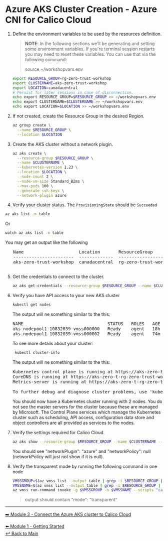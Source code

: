 # Azure AKS Cluster Creation - Azure CNI for Calico Cloud

1. Define the environment variables to be used by the resources definition.

   > **NOTE**: In the following sections we'll be generating and setting some environment variables. If you're terminal session restarts you may need to reset these variables. You can use that via the following command:
   >
   > source ~/workshopvars.env

   ```bash
   export RESOURCE_GROUP=rg-zero-trust-workshop
   export CLUSTERNAME=aks-zero-trust-workshop
   export LOCATION=canadacentral
   # Persist for later sessions in case of disconnection.
   echo export RESOURCE_GROUP=$RESOURCE_GROUP >> ~/workshopvars.env
   echo export CLUSTERNAME=$CLUSTERNAME >> ~/workshopvars.env
   echo export LOCATION=$LOCATION >> ~/workshopvars.env
   ```

2. If not created, create the Resource Group in the desired Region.
   
   ```bash
   az group create \
     --name $RESOURCE_GROUP \
     --location $LOCATION
   ```
   
3. Create the AKS cluster without a network plugin.
   
   ```bash
   az aks create \
     --resource-group $RESOURCE_GROUP \
     --name $CLUSTERNAME \
     --kubernetes-version 1.23 \
     --location $LOCATION \
     --node-count 2 \
     --node-vm-size Standard_B2ms \
     --max-pods 100 \
     --generate-ssh-keys \
     --network-plugin azure
   ```

4.  Verify your cluster status. The `ProvisioningState` should be `Succeeded`

   ```bash
   az aks list -o table
   ```
   Or
   ```bash
   watch az aks list -o table
   ```
   
   You may get an output like the following

   <pre>
   Name                     Location       ResourceGroup              KubernetesVersion    CurrentKubernetesVersion    ProvisioningState    Fqdn
   -----------------------  -------------  -------------------------  -------------------  --------------------------  -------------------  -----------------------------------------------------------------------
   aks-zero-trust-workshop  canadacentral  rg-zero-trust-workshop     1.23                 1.23.12                     Succeeded            aks-zero-t-rg-zero-trust-wo-03cfb8-b3feb0f8.hcp.canadacentral.azmk8s.io
   </pre>

5. Get the credentials to connect to the cluster.
   
   ```bash
   az aks get-credentials --resource-group $RESOURCE_GROUP --name $CLUSTERNAME
   ```

6. Verify you have API access to your new AKS cluster

   ```bash
   kubectl get nodes
   ```

   The output will ne something similar to the this:

   <pre>
   NAME                                STATUS   ROLES   AGE   VERSION
   aks-nodepool1-10832039-vmss000000   Ready    agent   18h   v1.23.12
   aks-nodepool1-10832039-vmss000002   Ready    agent   74m   v1.23.12
   </pre>

   To see more details about your cluster:

   ```bash
    kubectl cluster-info
   ```

   The output will ne something similar to the this:
   <pre>
   Kubernetes control plane is running at https://aks-zero-t-rg-zero-trust-wo-03cfb8-b3feb0f8.hcp.canadacentral.azmk8s.io:443
   CoreDNS is running at https://aks-zero-t-rg-zero-trust-wo-03cfb8-b3feb0f8.hcp.canadacentral.azmk8s.io:443/api/v1/namespaces/kube-system/services/kube-dns:dns/proxy
   Metrics-server is running at https://aks-zero-t-rg-zero-trust-wo-03cfb8-b3feb0f8.hcp.canadacentral.azmk8s.io:443/api/v1/namespaces/kube-system/services/https:metrics-server:/proxy

   To further debug and diagnose cluster problems, use 'kubectl cluster-info dump'.
   </pre>

   You should now have a Kubernetes cluster running with 2 nodes. You do not see the master servers for the cluster because these are managed by Microsoft. The Control Plane services which manage the Kubernetes cluster such as scheduling, API access, configuration data store and object controllers are all provided as services to the nodes.

7. Verify the settings required for Calico Cloud.
   
   ```bash
   az aks show --resource-group $RESOURCE_GROUP --name $CLUSTERNAME --query 'networkProfile'
   ```

   You should see "networkPlugin": "azure" and "networkPolicy": null (networkPolicy will just not show if it is null).

8. Verify the transparent mode by running the following command in one node

   ```bash
   VMSSGROUP=$(az vmss list --output table | grep -i $RESOURCE_GROUP | awk -F ' ' '{print $2}')
   VMSSNAME=$(az vmss list --output table | grep -i $RESOURCE_GROUP | awk -F ' ' '{print $1}')
   az vmss run-command invoke -g $VMSSGROUP -n $VMSSNAME --scripts "cat /etc/cni/net.d/*" --command-id RunShellScript --instance-id 0 --query 'value[0].message' --ouput table
   ```
   
   > output should contain "mode": "transparent"

---

[:arrow_right: Module 3 - Connect the Azure AKS cluster to Calico Cloud](/modules/module-3-connect-calicocloud.md) <br>

[:arrow_left: Module 1 - Getting Started](/modules/module-1-getting-started.md)  
[:leftwards_arrow_with_hook: Back to Main](/README.md)  